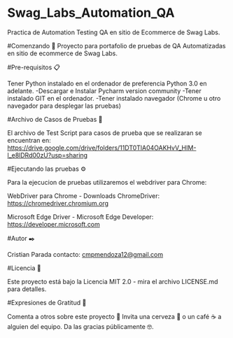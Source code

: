 # Swag_Labs_Automation_QA
Practica de Automation Testing QA en sitio de Ecommerce de Swag Labs.

#Comenzando 🚀
Proyecto para portafolio de pruebas de QA Automatizadas en sitio de ecommerce de Swag Labs.

#Pre-requisitos 📋

Tener Python instalado en el ordenador de preferencia Python 3.0 en adelante.
-Descargar e Instalar Pycharm version community
-Tener instalado GIT en el ordenador.
-Tener instalado navegador (Chrome u otro navegador para desplegar las pruebas)

#Archivo de Casos de Pruebas 🔧

El archivo de Test Script para casos de prueba que se realizaran se encuentran en:
https://drive.google.com/drive/folders/11DT0TlA04OAKHvV_HIM-l_e8lDRd00zU?usp=sharing

#Ejecutando las pruebas ⚙️

Para la ejecucion de pruebas utilizaremos el webdriver para Chrome:

WebDriver para Chrome - Downloads ChromeDriver: https://chromedriver.chromium.org

Microsoft Edge Driver - Microsoft Edge Developer: https://developer.microsoft.com 

#Autor ✒️

Cristian Parada 
contacto: cmpmendoza12@gmail.com

#Licencia 📄

Este proyecto está bajo la Licencia MIT 2.0 - mira el archivo LICENSE.md para detalles.

#Expresiones de Gratitud 🎁

Comenta a otros sobre este proyecto 📢
Invita una cerveza 🍺 o un café ☕ a alguien del equipo.
Da las gracias públicamente 🤓.
